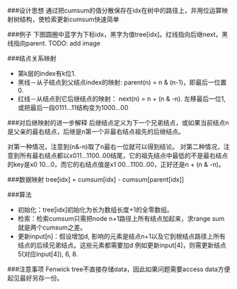 ###设计思想
通过把cumsum的值分散保存在idx在树中的路径上，并用位运算映射树结构，使检索更新cumsum快速简单

###例子
下图圆圈中蓝字为下标idx，黑字为值tree[idx]。红线指向后继next，黑线指向parent.
TODO: add image

###结点关系映射
* 第k层的index有k位1. 
* 黑线－从子结点到父结点index的映射: parent(n) = n & (n-1)，即最后一位置0.
* 红线－从结点到它后继结点的映射：   next(n) = n + (n & -n).  左移最后一位1,或把最后一段0111...11结构变为1000...00

###对后继映射的进一步解释
后继结点定义为下一个兄弟结点，或如果当前结点n是父亲的最右结点，后继是n第一个非最右结点祖先的后继结点。

对第一种情况，注意到(n&-n)取了n最右一位就可以得到结论。
对第二种情况，注意到所有最右结点都以x011...1100..00结尾，它的祖先结点中最低的不是最右结点的key是x0 10...0，而它的右结点值是x1 00...1100..00，正好还是n + (n & -n)。

###数据映射
tree[idx] = cumsum[idx] - cumsum[parent[idx]]

###算法
* 初始化：tree[idx]初始化为长为数组长度+1的全零数组。
* 检索：检索cumsum只需把node n+1路径上所有结点加起来，求range sum就是两个cumsum之差。
* 更新input[n]：假设增加d, 影响的元素是结点n+1以及它到根结点路径上所有结点的后续兄弟结点。这些元素都需要加d
  例如更新input[4]，则需更新结点5(对应input[4]), 6, 8.

###注意事项
Fenwick tree不直接存储data，因此如果问题需要access data方便起见最好另存一份。
